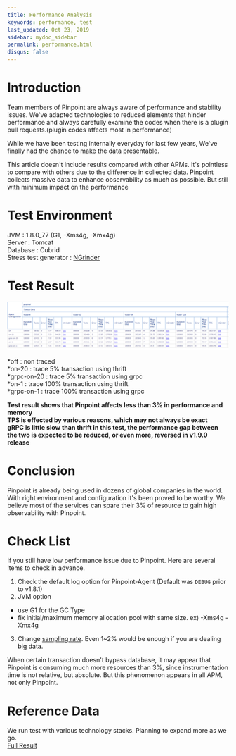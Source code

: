 ```yaml
---
title: Performance Analysis
keywords: performance, test
last_updated: Oct 23, 2019
sidebar: mydoc_sidebar
permalink: performance.html
disqus: false
---
```


# Introduction

 Team members of Pinpoint are always aware of performance and stability issues. 
 We've adapted technologies to reduced elements that hinder performance and always carefully examine the codes when there is a plugin pull requests.(plugin codes affects most in performance)    
 
 While we have been testing internally everyday for last few years, We've finally had the chance to make the data presentable. 

 This article doesn't include results compared with other APMs. It's pointless to compare with others due to the difference in collected data.
 Pinpoint collects massive data to enhance observability as much as possible. But still with minimum impact on the performance

# Test Environment

 JVM : 1.8.0_77 (G1, -Xms4g, -Xmx4g)  
 Server : Tomcat  
 Database : Cubrid   
 Stress test generator : [NGrinder](https://github.com/pinpoint-apm/ngrinder)  

# Test Result

 ![Test Result](images/20191022_Performance.png)

 *off : non traced  
 *on-20 : trace 5% transaction using thrift  
 *grpc-on-20 : trace 5% transaction using grpc  
 *on-1 : trace 100% transaction using thrift  
 *grpc-on-1 : trace 100% transaction using grpc   

 **Test result shows that Pinpoint affects less than 3% in performance and memory**  
 **TPS is effected by various reasons, which may not always be exact**  
 **gRPC is little slow than thrift in this test, the performance gap between the two is expected to be reduced, or even more, reversed in v1.9.0 release**  
    

# Conclusion 

 Pinpoint is already being used in dozens of global companies in the world.
 With right environment and configuration it's been proved to be worthy.
 We believe most of the services can spare their 3% of resource to gain high observability with Pinpoint.

# Check List

 If you still have low performance issue due to Pinpoint.
 Here are several items to check in advance.
 
 1. Check the default log option for Pinpoint-Agent (Default was `DEBUG` prior to v1.8.1)
 2. JVM option 
   - use G1 for the GC Type
   - fix initial/maximum memory allocation pool with same size. ex) -Xms4g -Xmx4g
 3. Change [sampling rate](https://naver.github.io/pinpoint/faq.html#why-is-only-the-firstsome-of-the-requests-traced). Even 1~2% would be enough if you are dealing big data.  
 
 When certain transaction doesn't bypass database, it may appear that Pinpoint is consuming much more resources than 3%, since instrumentation time is not relative, but absolute.
 But this phenomenon appears in all APM, not only Pinpoint.

# Reference Data

 We run test with various technology stacks. Planning to expand more as we go.  
 [Full Result](images/20191022_Perf_Full.html)
 
 